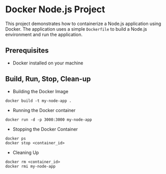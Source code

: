 # Docker Node.js Project

This project demonstrates how to containerize a Node.js application using Docker. The application uses a simple `Dockerfile` to build a Node.js environment and run the application.

## Prerequisites

- Docker installed on your machine

## Build, Run, Stop, Clean-up

- Building the Docker Image
```
docker build -t my-node-app .
```
- Running the Docker container
```
docker run -d -p 3000:3000 my-node-app
```
- Stopping the Docker Container
```
docker ps
docker stop <container_id>
```
- Cleaning Up
```
docker rm <container_id>
docker rmi my-node-app
```

